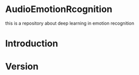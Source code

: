 # AudioEmotionRcognition
this is a repository about deep learning in emotion recognition





# Introduction 


 








# Version
